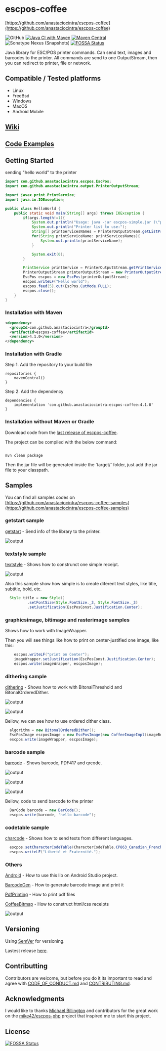 # escpos-coffee

[https://github.com/anastaciocintra/escpos-coffee](https://github.com/anastaciocintra/escpos-coffee)

![GitHub](https://img.shields.io/github/license/anastaciocintra/escpos-coffee)
[![Java CI with Maven](https://github.com/anastaciocintra/escpos-coffee/actions/workflows/maven.yml/badge.svg)](https://github.com/anastaciocintra/escpos-coffee/actions/workflows/maven.yml)
[![Maven Central](https://img.shields.io/maven-central/v/com.github.anastaciocintra/escpos-coffee.svg?label=Maven%20Central)](https://search.maven.org/search?q=g:%22com.github.anastaciocintra%22%20AND%20a:%22escpos-coffee%22)
![Sonatype Nexus (Snapshots)](https://img.shields.io/nexus/s/com.github.anastaciocintra/escpos-coffee?server=https%3A%2F%2Foss.sonatype.org)
[![FOSSA Status](https://app.fossa.com/api/projects/git%2Bgithub.com%2Flwinminkhant%2Fescpos-coffee.svg?type=shield)](https://app.fossa.com/projects/git%2Bgithub.com%2Flwinminkhant%2Fescpos-coffee?ref=badge_shield)


Java library for ESC/POS printer commands. Can send text, images and barcodes to the printer.
All commands are send to one OutputStream, then you can redirect to printer, file or network.

## Compatible / Tested platforms

* Linux 
* FreeBsd 
* Windows
* MacOS
* Android Mobile 


## [Wiki](https://github.com/anastaciocintra/escpos-coffee/wiki)

## [Code Examples](https://github.com/anastaciocintra/escpos-coffee-samples) 




## Getting Started

sending "hello world" to the printer

```java
import com.github.anastaciocintra.escpos.EscPos;
import com.github.anastaciocintra.output.PrinterOutputStream;

import javax.print.PrintService;
import java.io.IOException;

public class HelloWorld {
    public static void main(String[] args) throws IOException {
        if(args.length!=1){
            System.out.println("Usage: java -jar escpos-simple.jar (\"printer name\")");
            System.out.println("Printer list to use:");
            String[] printServicesNames = PrinterOutputStream.getListPrintServicesNames();
            for(String printServiceName: printServicesNames){
                System.out.println(printServiceName);
            }

            System.exit(0);
        }

        PrintService printService = PrinterOutputStream.getPrintServiceByName(args[0]);
        PrinterOutputStream printerOutputStream = new PrinterOutputStream(printService);
        EscPos escpos = new EscPos(printerOutputStream);
        escpos.writeLF("Hello world");
        escpos.feed(5).cut(EscPos.CutMode.FULL);
        escpos.close();
    }
}

```


### Installation with Maven 

```xml
<dependency>
  <groupId>com.github.anastaciocintra</groupId>
  <artifactId>escpos-coffee</artifactId>
  <version>4.1.0</version>
</dependency>
```

### Installation with Gradle 

Step 1. Add the repository to your build file
```
repositories {
    mavenCentral()
}
```

Step 2. Add the dependency
```
dependencies {
    implementation 'com.github.anastaciocintra:escpos-coffee:4.1.0'
}
```


### Installation without Maven or Gradle

Download code from the [last release of escpos-coffee](https://github.com/anastaciocintra/escpos-coffee/releases/latest).


The project can be compiled with the below command:

```

mvn clean package

```

Then the jar file will be generated inside the 'target/' folder, just add the jar file to your classpath.


## Samples

You can find all samples codes on [https://github.com/anastaciocintra/escpos-coffee-samples](https://github.com/anastaciocintra/escpos-coffee-samples) 


### getstart sample
[getstart](https://github.com/anastaciocintra/escpos-coffee-samples/tree/master/usual/getstart) - Send info of the library to the printer.

![output](sample_images/info.png?raw=true "output")


### textstyle sample
[textstyle](https://github.com/anastaciocintra/escpos-coffee-samples/tree/master/usual/textstyle) - Shows how to construnct one simple receipt.

![output](sample_images/style.png?raw=true "output")


Also this sample show how simple is to create diferent text styles, like title, subtitle, bold, etc.


```java
  Style title = new Style()
          .setFontSize(Style.FontSize._3, Style.FontSize._3)
          .setJustification(EscPosConst.Justification.Center);
```



### graphicsimage, bitimage and rasterimage samples

Shows how to work with ImageWrapper.

Then you will see things like how to print on center-justified one image, like this: 

```java
    escpos.writeLF("print on Center");
    imageWrapper.setJustification(EscPosConst.Justification.Center);
    escpos.write(imageWrapper, escposImage);
```

### dithering sample
[dithering](https://github.com/anastaciocintra/escpos-coffee-samples/tree/master/usual/dithering) - 
Shows how to work with BitonalThreshold and BitonalOrderedDither. 

![output](sample_images/threshould.png?raw=true "output")

![output](sample_images/ordered_dither.png?raw=true "output")


Bellow, we can see how to use ordered dither class.

```java
  algorithm = new BitonalOrderedDither();
  EscPosImage escposImage = new EscPosImage(new CoffeeImageImpl(imageBufferedImage), algorithm);     
  escpos.write(imageWrapper, escposImage);

```
### barcode sample
[barcode](https://github.com/anastaciocintra/escpos-coffee-samples/tree/master/usual/barcode) - 
Shows barcode, PDF417 and qrcode.

![output](sample_images/barcode.png?raw=true "output")

![output](sample_images/qrcode.png?raw=true "output")

![output](sample_images/pdf417.png?raw=true "output")


Bellow, code to send barcode to the printer

```java
  BarCode barcode = new BarCode();
  escpos.write(barcode, "hello barcode");
```

### codetable  sample
[charcode](https://github.com/anastaciocintra/escpos-coffee-samples/tree/master/usual/charcode) - 
Shows how to send texts from different languages.

```java
  escpos.setCharacterCodeTable(CharacterCodeTable.CP863_Canadian_French);
  escpos.writeLF("Liberté et Fraternité.");
```

### Others
[Android](https://github.com/anastaciocintra/escpos-coffee-samples/tree/master/miscellaneous/AndroidImage) - How to use this lib on Android Studio project.

[BarcodeGen](https://github.com/anastaciocintra/escpos-coffee-samples/tree/master/miscellaneous/BarcodeGen) - How to generate barcode image and print it

[PdfPrinting](https://github.com/anastaciocintra/escpos-coffee-samples/tree/master/miscellaneous/PdfPrinting) - How to print pdf files

[CoffeeBitmap](https://github.com/anastaciocintra/escpos-coffee-samples/tree/master/miscellaneous/CoffeeBitmap) - How to construct html/css receipts

![output](sample_images/htmlcss.png?raw=true "output")


## Versioning

Using [SemVer](https://semver.org) for versioning.

Lastest release [here](https://github.com/anastaciocintra/escpos-coffee/releases/latest).


## Contributting 
Contributors are welcome, 
but before you do it its important to read and agree with [CODE_OF_CONDUCT.md](https://github.com/anastaciocintra/escpos-coffee/blob/master/CODE_OF_CONDUCT.md) and [CONTRIBUTING.md](https://github.com/anastaciocintra/escpos-coffee/blob/master/CONTRIBUTING.md).

## Acknowledgments
I would like to thanks [Michael Billington](https://github.com/mike42) and contributors for the great work on the [mike42/escpos-php](https://github.com/mike42/escpos-php) project that inspired me to start this project.


## License
[![FOSSA Status](https://app.fossa.com/api/projects/git%2Bgithub.com%2Flwinminkhant%2Fescpos-coffee.svg?type=large)](https://app.fossa.com/projects/git%2Bgithub.com%2Flwinminkhant%2Fescpos-coffee?ref=badge_large)